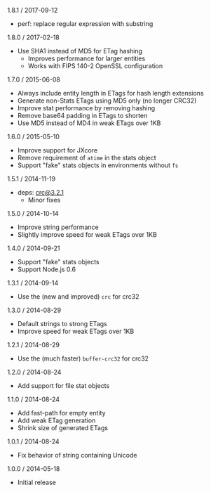 1.8.1 / 2017-09-12

  * perf: replace regular expression with substring

1.8.0 / 2017-02-18

  * Use SHA1 instead of MD5 for ETag hashing
    - Improves performance for larger entities
    - Works with FIPS 140-2 OpenSSL configuration

1.7.0 / 2015-06-08

  * Always include entity length in ETags for hash length extensions
  * Generate non-Stats ETags using MD5 only (no longer CRC32)
  * Improve stat performance by removing hashing
  * Remove base64 padding in ETags to shorten
  * Use MD5 instead of MD4 in weak ETags over 1KB

1.6.0 / 2015-05-10

  * Improve support for JXcore
  * Remove requirement of `atime` in the stats object
  * Support "fake" stats objects in environments without `fs`

1.5.1 / 2014-11-19

  * deps: crc@3.2.1
    - Minor fixes

1.5.0 / 2014-10-14

  * Improve string performance
  * Slightly improve speed for weak ETags over 1KB

1.4.0 / 2014-09-21

  * Support "fake" stats objects
  * Support Node.js 0.6

1.3.1 / 2014-09-14

  * Use the (new and improved) `crc` for crc32

1.3.0 / 2014-08-29

  * Default strings to strong ETags
  * Improve speed for weak ETags over 1KB

1.2.1 / 2014-08-29

  * Use the (much faster) `buffer-crc32` for crc32

1.2.0 / 2014-08-24

  * Add support for file stat objects

1.1.0 / 2014-08-24

  * Add fast-path for empty entity
  * Add weak ETag generation
  * Shrink size of generated ETags

1.0.1 / 2014-08-24

  * Fix behavior of string containing Unicode

1.0.0 / 2014-05-18

  * Initial release
